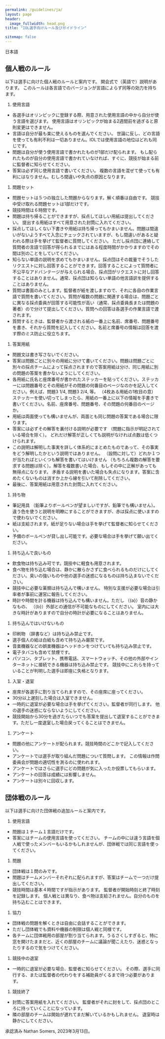 ```yaml
---
permalink: /guidelines/ja/
layout: page
header:
  image_fullwidth: head.png
title: "IOL選手向けルール及びガイドライン"

sitemap: false
---
```


日本語

## 個人戦のルール

以下は選手に向けた個人戦のルールと案内です。 開会式で（英語で）説明があります。 このルールは各言語でのバージョンが言語によらず同等の効力を持ちます。

1. 使用言語
  * 各選手はオリンピックに登録する際、用意された使用言語の中から自分が使う言語を選びます。 使用言語はオリンピックが始まる2週間前を過ぎると原則変更はできません。
  * 言語は自分が最も楽に使えるものを選んでください。 世論に反し、どの言語を使っても有利不利は一切ありません。IOLでは使用言語の地位はどれも同じです。
  * 問題は自分が使う使用言語で書かれたものが1部だけ配られます。 もし配られたものが自分の使用言語で書かれていなければ、すぐに、競技が始まる前に監督者に知らせてください。
  * 答案は必ず同じ使用言語で書いてください。 複数の言語を混ぜて使っても有利にはなりません。むしろ間違いや失点の原因となります。
1. 問題セット
  * 問題セットは５つの独立した問題からなります。解く順番は自由です。 競技中受け取れる問題セットは1部だけです。
  * 競技時間は６時間です。
  * 問題は持ち帰ることができますが、採点してほしい用紙は提出してください。 提出する用紙はすべて用意された封筒に入れてください。
  * 採点してほしくない下書きや用紙は持ち帰ってもかまいません。問題は間違いがないようすべて入念にチェックされていますが、もし間違いがあると疑われる際は手を挙げて監督者に質問してください。 ただし採点団に連絡して質問者の言語で回答が得られるまでにはある程度時間がかかりますのでその間は別のことをしていてください。
  * 知らない単語の説明を求めてもかまいません。採点団はその裁量でそうしたリクエストに対し回答することができます。回答することによって質問者に不公平なアドバンテージが与えられる場合、採点団がリクエストに対し回答することはありません。通常、採点団は知らない単語の他言語訳を提供することはありません。 
  * 質問は書面のみとします。監督者が紙を渡しますので、それに各自の作業言語で質問を書いてください。質問が複数の問題に関連する場合は、問題ごとに異なる採点委員が回答する可能性が高い（通常、採点委員長または問題の著者）ので分けて提出してください。質問への回答は各選手の作業言語で渡されます。 
  * 質問するときは、監督者から渡される紙の一番上に名前、席番号、問題番号を書き、それから質問を記入してください。名前と席番号の情報は回答を渡す際のミス防止に役立ちます。
1. 答案用紙
  * 問題文は書き写さないでください。
  * 答案は問題ごとに別々の用紙に分けて書いてください。問題は問題ごとに別々の採点チームによって採点されますので答案用紙は分け、同じ用紙に別の問題の答案を書かないようにしてください。
  * 各用紙に氏名と座席番号が書かれたステッカーを貼ってください。ステッカーには問題番号とその用紙がその問題の何番目のページなのかを記入してください。例えば、問題3 1/4, 問題3 2/4, 等。 （4枚ある用紙の1枚目の意） ステッカーを使い切ってしまったら、用紙の一番上に以下の情報を手書きで書いてください。名前、座席番号、問題番号、その問題の何番目のページか。
  * 用紙は両面使っても構いませんが、両面とも同じ問題の答案である場合に限ります。
  * 答案には必ずその解答を裏付ける説明が必要です （問題に指示が明記されている場合を除く）。 どれだけ解答が正しくても説明がなければ点数は低くつけられます。
  * この説明は解明した事実を詳しく体系的にまとめたものであって、その事実をどう解明したかという説明ではありません。 （設問に対して）どれか１つが当たればといくつも解答を書いてはいけません （もちろん複数の解答を要求する問題は除く）。解答を複数書いた場合、もしその中に正解があっても無得点になります。 矛盾する説明を書いた場合も失点になります。答案に含めたくないものは消すか上から線を引いて削除してください。
  * 最後に、答案用紙は用意された封筒に入れてください。
1. 持ち物
  * 筆記用具 （鉛筆よりボールペンが望ましいですが、鉛筆でも構いません）。 違う色を使うと説明を明瞭にすることができますが、赤は採点に使いますので使わないでください。
  * 紙は支給されます。紙が足りない場合は手を挙げて監督者に知らせてください。
  * 予備のボールペンが貸し出し可能です。必要な場合は手を挙げて願い出てください。
1. 持ち込んで良いもの
  * 飲食物は持ち込み可です。競技中に軽食も用意されます。
  * 食べ物を持ち込む場合は、静かに散らかさずに食べられるものだけにしてください。臭いの強いものや他の選手の迷惑になるものは持ち込まないでください。
  * 競技中に必要な薬類は持ち込んで構いません。 特別な支援が必要な場合は引率者が事前に運営に報告してください。
  * 時計や時間を計る機器は持ち込んでも構いません。ただし （{a}）音の静かなもの、 （{b}）外部との通信が不可能なものにしてください。 室内には大きな時計がありますので自分の時計が必要になることはありません。
1. 持ち込んではいけないもの
  * 印刷物 （辞書など）は持ち込み禁止です。 
  * 選手個人の紙は白紙も含めて持ち込み厳禁です。
  * 音楽機器などの娯楽機器はヘッドホンをつけていても持ち込み禁止です。
  * 電子タバコも含めて禁煙です。
  * パソコン、タブレット、携帯電話、スマートウォッチ、その他の外部やインターネットに接続できる機器は持ち込み禁止です。 競技中にこれらを持っていることが判明した選手は即座に失格となります。
1. 入室・退室
  * 座席が各選手に割り当てられますので、その座席に座ってください。
  * 30分以上遅刻した場合は入室できません。
  * 一時的に退室が必要な場合は手を挙げてください。監督者が同行します。 他の選手の迷惑にならないようにしてください。
  * 競技開始から30分を過ぎたらいつでも答案を提出して退室することができます。ただし一度退室した場合戻ってくることはできません。
1. アンケート
  * 問題の他にアンケートが配られます。競技時間のどこかで記入してください。
  * アンケートでは選手が取り組んだ問題について質問します。 この情報は作問委員会が問題の適切性を測るのに使われます。
  * アンケートではさらに選手にどの問題が気に入ったか投票してもらいます。
  * アンケートの回答は成績には影響しません。
  * アンケートは別々に回収します。

## 団体戦のルール

以下は選手に向けた団体戦の追加ルールと案内です。

1. 使用言語
  * 問題は１チーム１言語だけです。
  * 答案にはチームの使用言語を使ってください。 チームの中には違う言語を個人戦で使ったメンバーもいるかもしれませんが、団体戦では同じ言語を使ってください。
1. 問題
  * 団体戦は１問のみです。
  * 問題はチームメンバーそれぞれに配られますが、答案はチームで一つだけ提出してください。
  * 競技時間は基本４時間ですが指示があります。 監督者が開始時刻と終了時刻を記録します。 個人戦とは異なり、食べ物は支給されません。自分のものを持ち込むことはできます。
1. 協力
  * 団体戦の問題を解くときは自由に会話することができます。
  * ただし団体戦でも資料や機器の制限は個人戦と同様です。
  * 各チームに団体戦用の部屋が割り当てられます。うるさくしすぎると、特に窓を開けたままだと、近くの部屋のチームに議論が聞こえたり、迷惑となったりするので気をつけてください。
1. 競技中の退室
  * 一時的に退室が必要な場合、監督者に知らせてください。 その際、選手に同行する、または監督者の代わりをする補助員がくるまで待つ必要があります。
1. 競技終了
  * 封筒に答案用紙を入れてください。 監督者がそれに封をして、採点団のところに持っていくことになっています。
  * 隣の部屋のチームは開始が遅れてまだ解いているかもしれません。 退室時は静かにしてください。

承認済み Nathan Somers, 2023年3月13日。